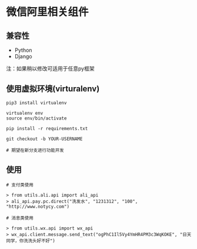# 微信阿里相关组件

## 兼容性

* Python
* Django

注：如果稍以修改可适用于任意py框架 

## 使用虚拟环境(virturalenv)

```
pip3 install virtualenv

virtualenv env
source env/bin/activate

pip install -r requirements.txt

git checkout -b YOUR-USERNAME

# 期望在新分支进行功能开发

```

## 使用

```
# 支付类使用

> from utils.ali.api import ali_api
> ali_api.pay.pc.direct("洗发水", "1231312", "100", "http://www.notycy.com")

# 消息类使用

> from utils.wx.api import wx_api
> wx_api.client.message.send_text("ogPhC1Il5Vy4YmHR4PM3c3WqKOKE", "日天同学，你洗洗头好不好")

```